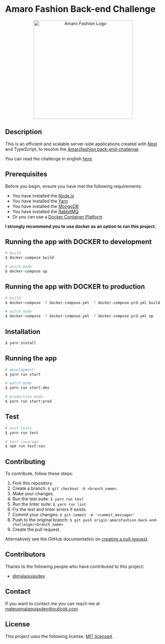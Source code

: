 # Amaro Fashion Back-end Challenge

<p align="center">
  <img src="https://upload.wikimedia.org/wikipedia/commons/5/53/Amaro_logo.png" width="320" alt="Amaro Fashion Logo" />
</p>

## Description

This is an efficient and scalable server-side applications created with [Nest](https://github.com/nestjs/nest) and TypeScript, to resolve the [Amarofashion back-end-challenge](https://github.com/amarofashion/back-end-challenge).

You can read the challenge in english [here](./changelle.md).

## Prerequisites

Before you begin, ensure you have met the following requirements:

- You have installed the [Node.js](https://nodejs.org/en/)
- You have installed the [Yarn](https://yarnpkg.com/getting-started/install)
- You have installed the [MongoDB](https://www.mongodb.com)
- You have installed the [RabbitMQ](https://www.rabbitmq.com)
- Or you can use a [Docker Container Platform](https://www.docker.com)

**I strongly recommend you to use docker as an option to run this project.**

## Running the app with DOCKER to development

```bash
# build
$ docker-compose build

# watch mode
$ docker-compose up
```

## Running the app with DOCKER to production

```bash
# build
$ docker-compose -f docker-compose.yml -f docker-compose.prd.yml build

# watch mode
$ docker-compose -f docker-compose.yml -f docker-compose.prd.yml up
```

## Installation

```bash
$ yarn install
```

## Running the app

```bash
# development
$ yarn run start

# watch mode
$ yarn run start:dev

# production mode
$ yarn run start:prod
```

## Test

```bash
# unit tests
$ yarn run test

# test coverage
$ npm run test:cov
```

## Contributing

To contribute, follow these steps:

1. Fork this repository.
2. Create a branch: `$ git checkout -b <branch_name>`.
3. Make your changes.
4. Run the test suite: `$ yarn run test`
5. Run the linter suite: `$ yarn run lint`
6. Fix the test and linter errors if exists.
7. Commit your changes: `$ git commit -m '<commit_message>'`
8. Push to the original branch: `$ git push origin amarofashion-back-end-challenge/<branch_name>`
9. Create the pull request.

Alternatively see the GitHub documentation on [creating a pull request](https://help.github.com/en/github/collaborating-with-issues-and-pull-requests/creating-a-pull-request).

## Contributors

Thanks to the following people who have contributed to this project:

- [@malaquiasdev](https://github.com/malaquiasdev)

## Contact

If you want to contact me you can reach me at <mateusmalaquiasdev@outlook.com>.

## License

This project uses the following license: [MIT licensed](LICENSE).
